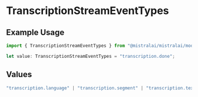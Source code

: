 # TranscriptionStreamEventTypes

## Example Usage

```typescript
import { TranscriptionStreamEventTypes } from "@mistralai/mistralai/models/components";

let value: TranscriptionStreamEventTypes = "transcription.done";
```

## Values

```typescript
"transcription.language" | "transcription.segment" | "transcription.text.delta" | "transcription.done"
```